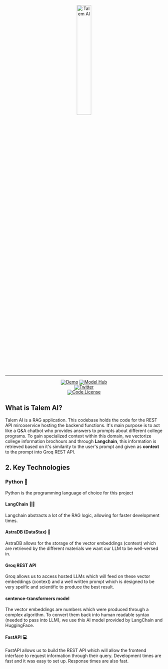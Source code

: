 <!-- markdownlint-disable first-line-h1 -->
<!-- markdownlint-disable html -->
<!-- markdownlint-disable no-duplicate-header -->

<div align="center">
  <img src="https://i.ibb.co/ns0wZdtj/I-20250310-004605-0000-1-removebg-preview.png/" width="30%" alt="Talem AI" />
</div>
<hr>
<div align="center" style="line-height: 1;">
  <a href="https://talem.org/ai"><img alt="Demo"
    src="https://img.shields.io/badge/🚀%20Live%20Demo-Talem%20AI-2F80ED?color=2F80ED&logoColor=white"/></a>
  <a href="https://huggingface.co/microsoft/Phi-3.5-mini-instruct"><img alt="Model Hub"
    src="https://img.shields.io/badge/🧠%20Model%20Hub-Talem%20AI-8E44AD?color=8E44AD&logoColor=white"/></a>
  <br>
  <a href="https://twitter.com/talem_ai"><img alt="Twitter"
    src="https://img.shields.io/badge/Twitter-@talem__ai-1DA1F2?logo=x&logoColor=white"/></a>
  <br>
  <a href="LICENSE-CODE"><img alt="Code License"
    src="https://img.shields.io/badge/Code%20License-Apache%202.0-00BFFF?color=00BFFF"/></a>
  <br>
</div>

## What is Talem AI?

Talem AI is a RAG application. This codebase holds the code for the REST API mircoservice hosting the backend functions. It's main purpose is to act like a Q&A chatbot who provides answers to prompts about different college programs. To gain specialized context within this domain, we vectorize college information brochours and through **Langchain**, this information is retrieved based on it's similarity to the user's prompt and given as **context** to the prompt into Groq REST API.

## 2. Key Technologies

### Python 🐍
Python is the programming language of choice for this project
<br>
#### LangChain 👨‍🔬
Langchain abstracts a lot of the RAG logic, allowing for faster development times. 
<br>
#### AstraDB (DataStax) 💽
AstraDB allows for the storage of the vector embeddings (context) which are retrieved by the different materials we want our LLM to be well-versed in.
<br>
#### Groq REST API
Groq allows us to access hosted LLMs which will feed on these vector embeddings (context) and a well written prompt which is designed to be very speific and scientific to produce the best result.
<br>
#### sentence-transformers model
The vector embeddings are numbers which were produced through a complex algorithm. To convert them back into human readable syntax (needed to pass into LLM), we use this AI model provided by LangChain and HuggingFace.
<br>
#### FastAPI 💻
FastAPI allows us to build the REST API which will allow the frontend interface to request information through their query. Development times are fast and it was easy to set up. Response times are also fast.
<br>

